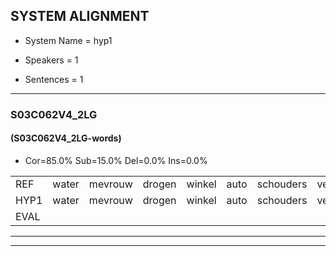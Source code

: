
## SYSTEM ALIGNMENT

- System Name = hyp1

- Speakers = 1

- Sentences = 1

---

### S03C062V4_2LG

#### (S03C062V4_2LG-words)

- Cor=85.0%	Sub=15.0%	Del=0.0%	Ins=0.0%

|  |  |  |  |  |  |  |  |  |  |  |  |  |  |  |  |  |  |  |  |  |  |  |  |  |  |  |  |  |  |  |  |  |  |  |  |  |  |  |  |  |
|:--- |:---:|:---:|:---:|:---:|:---:|:---:|:---:|:---:|:---:|:---:|:---:|:---:|:---:|:---:|:---:|:---:|:---:|:---:|:---:|:---:|:---:|:---:|:---:|:---:|:---:|:---:|:---:|:---:|:---:|:---:|:---:|:---:|:---:|:---:|:---:|:---:|:---:|:---:|:---:|:---:|
| REF | water | mevrouw | drogen | winkel | auto | schouders | verhaal | koning | moeilijk | speelplaats | drinken | hoofdpijn | regen | vliegtuig | stoppen | opnieuw | gooien | sneeuwen | moeder | liedje | potlood | fietsbel | vinger | dichtbij | meisje | chauffeur | muziek | waarom | scheuren | lawaai | zwemmen | vuurwerk | appel | cola | kussen | eerste | circus | kleuren | voetbal | vlinder |
| HYP1 | water | mevrouw | drogen | winkel | auto | schouders | verhaal | konin | moeilijk | speelplaats | trinken | hoofdpijn | regen | vliegtuig | stoppen | opnieuw | gooien | sneeuwen | moeder | lietje | potlot | fietsbel | vinger | dichtbij | meisje | chauffeur | muziek | waarom | scheuren | lawaai | swemmen | vuurwerk | appel | cola | kusse | eerste | circus | kleuren | voetbal | vlinder |
| EVAL |  |  |  |  |  |  |  | S |  |  | S |  |  |  |  |  |  |  |  | S | S |  |  |  |  |  |  |  |  |  | S |  |  |  | S |  |  |  |  |  |
---

---
